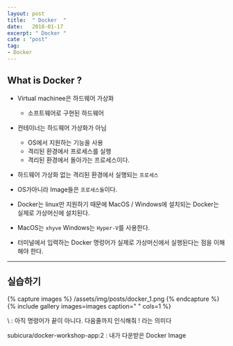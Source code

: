 ```yaml
---
layout: post
title:  " Docker  "
date:   2018-01-17
excerpt: " Docker "
cate : "post"
tag:
- Docker
---
```


## What is Docker ? 

* Virtual machinee은 하드웨어 가상화
    * 소프트웨어로 구현된 하드웨어

* 컨테이너는 하드웨어 가상화가 아님
    * OS에서 지원하는 기능을 사용
    * 격리된 환경에서 프로세스를 실행
    * 격리된 환경에서 돌아가는 프로세스이다.

* 하드웨어 가상화 없는 격리된 환경에서 실행되는 `프로세스`

* OS가아니라 Image들은 `프로세스들`이다.


* Docker는 linux만 지원하기 때문에 MacOS / Windows에 설치되는 Docker는 실제로 가상머신에 설치된다.

* MacOS는 `xhyve` Windows는 `Hyper-V`를 사용한다.

* 터미널에서 입력하는 Docker 명렁어가 실제로 가상머신에서 실행된다는 점을 이해해야 한다. 


---

## 실습하기 


{% capture images %}
  /assets/img/posts/docker_1.png
{% endcapture %}
{% include gallery images=images caption=" " cols=1 %}



 \ : 아직 명령어가 끝이 아니다. 다음줄까지 인식해줘 ! 라는 의미다

 subicura/docker-workshop-app:2 : 내가 다운받은 Docker Image
